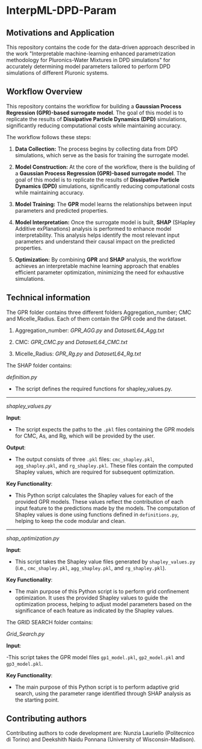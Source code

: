 # InterpML-DPD-Param

## Motivations and Application

This repository contains the code for the data-driven approach described in the work "Interpretable machine-learning enhanced parametrization methodology for Pluronics-Water Mixtures in DPD simulations" for accurately determining model parameters tailored to perform DPD simulations of different Pluronic systems.

## Workflow Overview

This repository contains the workflow for building a **Gaussian Process Regression (GPR)-based surrogate model**. The goal of this model is to replicate the results of **Dissipative Particle Dynamics (DPD)** simulations, significantly reducing computational costs while maintaining accuracy.  

The workflow follows these steps:  

1. **Data Collection:** The process begins by collecting data from DPD simulations, which serve as the basis for training the surrogate model.  

2. **Model Construction:** At the core of the workflow, there is the building of a **Gaussian Process Regression (GPR)-based surrogate model**. The goal of this model is to replicate the results of **Dissipative Particle Dynamics (DPD)** simulations, significantly reducing computational costs while maintaining accuracy.  

3. **Model Training:** The **GPR** model learns the relationships between input parameters and predicted properties.  

4. **Model Interpretation:** Once the surrogate model is built, **SHAP** (SHapley Additive exPlanations) analysis is performed to enhance model interpretability. This analysis helps identify the most relevant input parameters and understand their causal impact on the predicted properties.  

5. **Optimization:** By combining **GPR** and **SHAP** analysis, the workflow achieves an interpretable machine learning approach that enables efficient parameter optimization, minimizing the need for exhaustive simulations.  

## Technical information

The GPR folder contains three different folders Aggregation_number; CMC and Micelle_Radius. Each of them contain the GPR code and the dataset.

1. Aggregation_number: *GPR_AGG.py* and *DatasetL64_Agg.txt*
   
2. CMC: *GPR_CMC.py* and *DatasetL64_CMC.txt*
   
3. Micelle_Radius: *GPR_Rg.py* and *DatasetL64_Rg.txt*

The SHAP folder contains:

*definition.py*
- The script defines the required functions for shapley_values.py.
---

*shapley_values.py*

**Input**:
- The script expects the paths to the `.pkl` files containing the GPR models for CMC, As, and Rg, which will be provided by the user.
  
**Output**:
- The output consists of three `.pkl` files: `cmc_shapley.pkl`, `agg_shapley.pkl`, and `rg_shapley.pkl`. These files contain the computed Shapley values, which are required for subsequent optimization.

**Key Functionality**:
- This Python script calculates the Shapley values for each of the provided GPR models. These values reflect the contribution of each input feature to the predictions made by the models. The computation of Shapley values is done using functions defined in `definitions.py`, helping to keep the code modular and clean.

---

*shap_optimization.py*

**Input**:
- This script takes the Shapley value files generated by `shapley_values.py` (i.e., `cmc_shapley.pkl`, `agg_shapley.pkl`, and `rg_shapley.pkl`).

**Key Functionality**:
- The main purpose of this Python script is to perform grid confinement optimization. It uses the provided Shapley values to guide the optimization process, helping to adjust model parameters based on the significance of each feature as indicated by the Shapley values.

The GRID SEARCH folder contains:

*Grid_Search.py*

**Input**:

-This script takes the GPR model files `gp1_model.pkl`, `gp2_model.pkl` and `gp3_model.pkl`.

**Key Functionality**:

- The main purpose of this Python script is to perform adaptive grid search, using the parameter range identified through SHAP analysis as the starting point.

## Contributing authors

Contributing authors to code development are: Nunzia Lauriello (Politecnico di Torino) and Deekshith Naidu Ponnana (University of Wisconsin-Madison).



